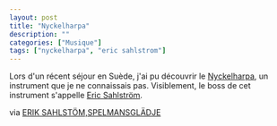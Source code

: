 ```yaml
---
layout: post
title: "Nyckelharpa"
description: ""
categories: ["Musique"]
tags: ["nyckelharpa", "eric sahlstrom"]
---
```


Lors d'un récent séjour en Suède, j'ai pu découvrir le [Nyckelharpa][2], un instrument que je ne connaissais pas. Visiblement, le boss de cet instrument s'appelle [Eric Sahlström][3].

via [ERIK SAHLSTÖM,SPELMANSGLÄDJE][1]

[1]: http://youtu.be/GNwSj7FW9I4
[2]: http://fr.wikipedia.org/wiki/Nyckelharpa
[3]: http://en.wikipedia.org/wiki/Eric_Sahlström
